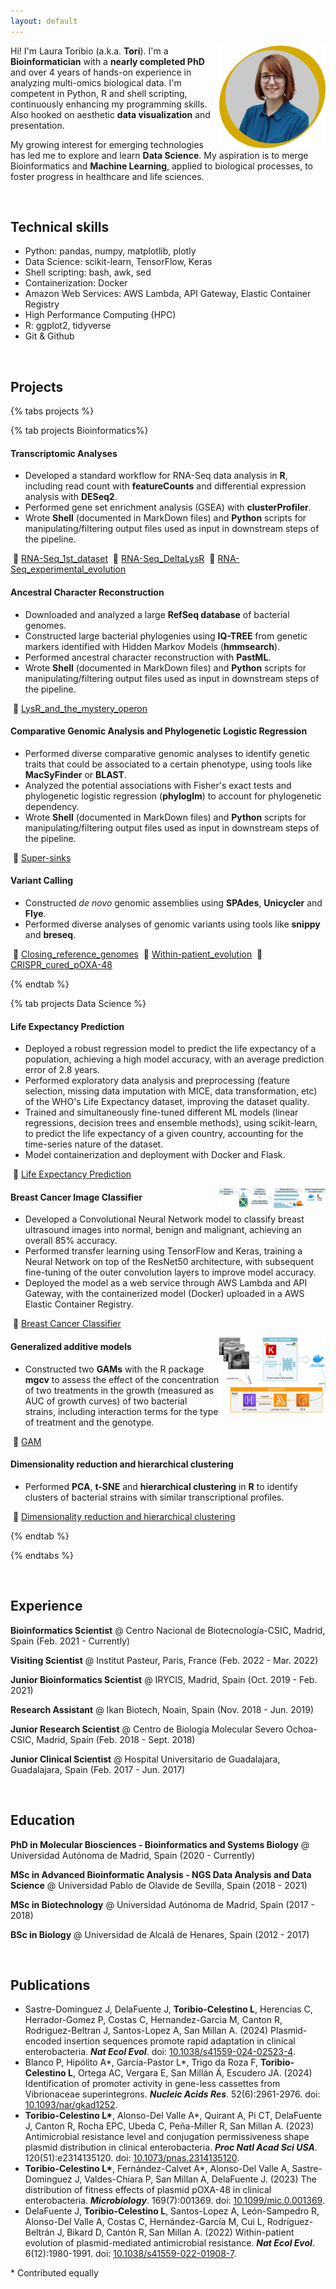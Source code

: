 ```yaml
---
layout: default
---
```



<img src="/assets/images/profile_photo_circle2.png" style="float: right; width: 170px;">

Hi! I'm Laura Toribio (a.k.a. **Tori**). I'm a **Bioinformatician** with a **nearly completed PhD** and over 4 years of hands-on experience in analyzing multi-omics biological data. I'm competent in Python, R and shell scripting, continuously enhancing my programming skills. Also hooked on aesthetic **data visualization** and presentation. 

My growing interest for emerging technologies has led me to explore and learn **Data Science**. My aspiration is to merge Bioinformatics and **Machine Learning**, applied to biological processes, to foster progress in healthcare and life sciences.


<br>

## Technical skills

* Python: pandas, numpy, matplotlib, plotly
* Data Science: scikit-learn, TensorFlow, Keras
* Shell scripting: bash, awk, sed
* Containerization: Docker
* Amazon Web Services: AWS Lambda, API Gateway, Elastic Container Registry
* High Performance Computing (HPC)
* R: ggplot2, tidyverse
* Git & Github

<br>



## Projects

{% tabs projects %}

{% tab projects Bioinformatics%}


#### Transcriptomic Analyses

* Developed a standard workflow for RNA-Seq data analysis in **R**, including read count with **featureCounts** and differential expression analysis with **DESeq2**.
* Performed gene set enrichment analysis (GSEA) with **clusterProfiler**.
* Wrote **Shell** (documented in MarkDown files) and **Python** scripts for manipulating/filtering output files used as input in downstream steps of the pipeline.

&nbsp;🔗 [RNA-Seq_1st_dataset](https://github.com/LaboraTORIbio/RNA-Seq_enterobacteria_pOXA-48/blob/main/RNA-Seq_1st_dataset/RNA-Seq_1st_dataset.md)
&nbsp;🔗 [RNA-Seq_DeltaLysR](https://github.com/LaboraTORIbio/RNA-Seq_enterobacteria_pOXA-48/blob/main/RNA-Seq_DeltaLysR/RNA-Seq_2nd_dataset.md)
&nbsp;🔗 [RNA-Seq_experimental_evolution](https://github.com/LaboraTORIbio/RNA-Seq_enterobacteria_pOXA-48/blob/main/RNA-Seq_experimental_evolution/RNA-Seq_experimental_evolution.md)



#### Ancestral Character Reconstruction

* Downloaded and analyzed a large **RefSeq database** of bacterial genomes.
* Constructed large bacterial phylogenies using **IQ-TREE** from genetic markers identified with Hidden Markov Models (**hmmsearch**).
* Performed ancestral character reconstruction with **PastML**.
* Wrote **Shell** (documented in MarkDown files) and **Python** scripts for manipulating/filtering output files used as input in downstream steps of the pipeline.

&nbsp;🔗 [LysR_and_the_mystery_operon](https://github.com/LaboraTORIbio/RNA-Seq_enterobacteria_pOXA-48/blob/main/LysR_and_the_mystery_operon/LysR_and_the_mystery_operon.md)



#### Comparative Genomic Analysis and Phylogenetic Logistic Regression

* Performed diverse comparative genomic analyses to identify genetic traits that could be associated to a certain phenotype, using tools like **MacSyFinder** or **BLAST**.
* Analyzed the potential associations with Fisher's exact tests and phylogenetic logistic regression (**phyloglm**) to account for phylogenetic dependency.
* Wrote **Shell** (documented in MarkDown files) and **Python** scripts for manipulating/filtering output files used as input in downstream steps of the pipeline.

&nbsp;🔗 [Super-sinks](https://github.com/LaboraTORIbio/super-sinks)



#### Variant Calling

* Constructed *de novo* genomic assemblies using **SPAdes**, **Unicycler** and **Flye**.
* Performed diverse analyses of genomic variants using tools like **snippy** and **breseq**.

&nbsp;🔗 [Closing_reference_genomes](https://github.com/LaboraTORIbio/RNA-Seq_enterobacteria_pOXA-48/blob/main/Genome_assemblies/closing_reference_genomes.md)
&nbsp;🔗 [Within-patient_evolution](https://github.com/LaboraTORIbio/within_patient_evolution/blob/main/within_patient_evolution.md)
&nbsp;🔗 [CRISPR_cured_pOXA-48](https://github.com/LaboraTORIbio/CRISPR_cured_pOXA-48/blob/main/CRISPR_cured_pOXA-48.md)


{% endtab %}


{% tab projects Data Science %}



#### Life Expectancy Prediction

* Deployed a robust regression model to predict the life expectancy of a population, achieving a high model accuracy, with an average prediction error of 2.8 years.
* Performed exploratory data analysis and preprocessing (feature selection, missing data imputation with MICE, data transformation, etc) of the WHO's Life Expectancy dataset, improving the dataset quality.
* Trained and simultaneously fine-tuned different ML models (linear regressions, decision trees and ensemble methods), using scikit-learn, to predict the life expectancy of a given country, accounting for the time-series nature of the dataset.
* Model containerization and deployment with Docker and Flask.

&nbsp;🔗 [Life Expectancy Prediction](https://github.com/LaboraTORIbio/life_expectancy_prediction)

<img src="/assets/images/proj_lep.png" style="float: right; width: 170px;">



#### Breast Cancer Image Classifier

* Developed a Convolutional Neural Network model to classify breast ultrasound images into normal, benign and malignant, achieving an overall 85% accuracy.
* Performed transfer learning using TensorFlow and Keras, training a Neural Network on top of the ResNet50 architecture, with subsequent fine-tuning of the outer convolution layers to improve model accuracy.
* Deployed the model as a web service through AWS Lambda and API Gateway, with the containerized model (Docker) uploaded in a AWS Elastic Container Registry.

&nbsp;🔗 [Breast Cancer Classifier](https://github.com/LaboraTORIbio/breast_cancer_classifier)

<img src="/assets/images/proj_bcc.png" style="float: right; width: 170px;">



#### Generalized additive models

* Constructed two **GAMs** with the R package **mgcv** to assess the effect of the concentration of two treatments in the growth (measured as AUC of growth curves) of two bacterial strains, including interaction terms for the type of treatment and the genotype.

&nbsp;🔗 [GAM](https://github.com/LaboraTORIbio/RNA-Seq_enterobacteria_pOXA-48/blob/main/EDA_Stats_Figs/GAM.R)



#### Dimensionality reduction and hierarchical clustering

* Performed **PCA**, **t-SNE** and **hierarchical clustering** in **R** to identify clusters of bacterial strains with similar transcriptional profiles.

&nbsp;🔗 [Dimensionality reduction and hierarchical clustering](https://github.com/LaboraTORIbio/RNA-Seq_enterobacteria_pOXA-48/blob/main/EDA_Stats_Figs/EDA_Stats_Figs.md#dimensionality-reduction-and-hierarchical-clustering)


{% endtab %}

{% endtabs %}

<br>



## Experience

**Bioinformatics Scientist** @ Centro Nacional de Biotecnología-CSIC, Madrid, Spain (Feb. 2021 - Currently)

**Visiting Scientist** @ Institut Pasteur, Paris, France (Feb. 2022 - Mar. 2022)

**Junior Bioinformatics Scientist** @ IRYCIS, Madrid, Spain (Oct. 2019 - Feb. 2021)

**Research Assistant** @ Ikan Biotech, Noain, Spain (Nov. 2018 - Jun. 2019)

**Junior Research Scientist** @ Centro de Biología Molecular Severo Ochoa-CSIC, Madrid, Spain (Feb. 2018 - Sept. 2018)

**Junior Clinical Scientist** @ Hospital Universitario de Guadalajara, Guadalajara, Spain (Feb. 2017 - Jun. 2017)


<br>



## Education

**PhD in Molecular Biosciences - Bioinformatics and Systems Biology** @ Universidad Autónoma de Madrid, Spain (2020 - Currently)

**MSc in Advanced Bioinformatic Analysis - NGS Data Analysis and Data Science** @ Universidad Pablo de Olavide de Sevilla, Spain (2018 - 2021)

**MSc in Biotechnology** @ Universidad Autónoma de Madrid, Spain (2017 - 2018)

**BSc in Biology** @ Universidad de Alcalá de Henares, Spain (2012 - 2017)

<br>



## Publications

* Sastre-Dominguez J, DelaFuente J, **Toribio-Celestino L**, Herencias C, Herrador-Gomez P, Costas C, Hernandez-Garcia M, Canton R, Rodriguez-Beltran J, Santos-Lopez A, San Millan A. (2024) Plasmid-encoded insertion sequences promote rapid adaptation in clinical enterobacteria. __*Nat Ecol Evol*__. doi: [10.1038/s41559-024-02523-4](https://doi.org/10.1038/s41559-024-02523-4).
* Blanco P, Hipólito A\*, García-Pastor L\*, Trigo da Roza F, **Toribio-Celestino L**, Ortega AC, Vergara E, San Millán Á, Escudero JA. (2024) Identification of promoter activity in gene-less cassettes from Vibrionaceae superintegrons. __*Nucleic Acids Res*__. 52(6):2961-2976. doi: [10.1093/nar/gkad1252](https://academic.oup.com/nar/article/52/6/2961/7517494).
* **Toribio-Celestino L\***, Alonso-Del Valle A\*, Quirant A, Pi CT, DelaFuente J, Canton R, Rocha EPC, Ubeda C, Peña-Miller R, San Millan A. (2023) Antimicrobial resistance level and conjugation permissiveness shape plasmid distribution in clinical enterobacteria. __*Proc Natl Acad Sci USA*__. 120(51):e2314135120. doi: [10.1073/pnas.2314135120](https://www.pnas.org/doi/abs/10.1073/pnas.2314135120).
* **Toribio-Celestino L\***, Fernández-Calvet A\*, Alonso-Del Valle A, Sastre-Dominguez J, Valdes-Chiara P, San Millan A, DelaFuente J. (2023) The distribution of fitness effects of plasmid pOXA-48 in clinical enterobacteria. __*Microbiology*__. 169(7):001369. doi: [10.1099/mic.0.001369](https://www.microbiologyresearch.org/content/journal/micro/10.1099/mic.0.001369).
* DelaFuente J, **Toribio-Celestino L**, Santos-Lopez A, León-Sampedro R, Alonso-Del Valle A, Costas C, Hernández-García M, Cui L, Rodríguez-Beltrán J, Bikard D, Cantón R, San Millan A. (2022) Within-patient evolution of plasmid-mediated antimicrobial resistance. __*Nat Ecol Evol*__. 6(12):1980-1991. doi: [10.1038/s41559-022-01908-7](https://www.nature.com/articles/s41559-022-01908-7).

\* Contributed equally